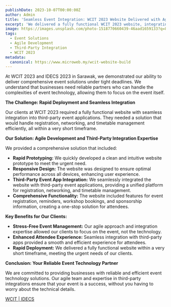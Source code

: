 ```yaml
---
publishDate: 2023-10-07T00:00:00Z
author: Admin
title: 'Seamless Event Integration: WCIT 2023 Website Delivered with Agile Precision'
excerpt: 'We delivered a fully functional WCIT 2023 website, integrating with third-party event apps for registration, networking, and timetables. Rely on our agile team for stress-free event solutions.'
image: https://images.unsplash.com/photo-1518770660439-46aad1659133?q=80&w=2070&auto=format&fit=crop&ixlib=rb-4.0.3&ixid=M3wxMjA3fDB8MHxwaGoto-wpAgefHx8fGVufDB8fHx8fA%3D%3D
tags:
  - Event Solutions
  - Agile Development
  - Third-Party Integration
  - WCIT 2023
metadata:
  canonical: https://www.microweb.my/wcit-website-build
---
```


At WCIT 2023 and IDECS 2023 in Sarawak, we demonstrated our ability to deliver comprehensive event solutions under tight deadlines. We understand that businesses need reliable partners who can handle the complexities of event technology, allowing them to focus on the event itself.

**The Challenge: Rapid Deployment and Seamless Integration**

Our clients at WCIT 2023 required a fully functional website with seamless integration into third-party event applications. They needed a solution that would handle registration, networking, and timetable management efficiently, all within a very short timeframe.

**Our Solution: Agile Development and Third-Party Integration Expertise**

We provided a comprehensive solution that included:

* **Rapid Prototyping:** We quickly developed a clean and intuitive website prototype to meet the urgent need.
* **Responsive Design:** The website was designed to ensure optimal performance across all devices, enhancing user experience.
* **Third-Party Event App Integration:** We seamlessly integrated the website with third-party event applications, providing a unified platform for registration, networking, and timetable management.
* **Comprehensive Functionality:** The website included features for event registration, reminders, workshop bookings, and sponsorship information, creating a one-stop solution for attendees.

**Key Benefits for Our Clients:**

* **Stress-Free Event Management:** Our agile approach and integration expertise allowed our clients to focus on the event, not the technology.
* **Enhanced Attendee Experience:** Seamless integration with third-party apps provided a smooth and efficient experience for attendees.
* **Rapid Deployment:** We delivered a fully functional website within a very short timeframe, meeting the urgent needs of our clients.


**Conclusion: Your Reliable Event Technology Partner**

We are committed to providing businesses with reliable and efficient event technology solutions. Our agile team and expertise in third-party integrations ensure that your event is a success, without you having to worry about the technical details.

<a href="https://wcit-idecs2023.com/" target="_blank">WCIT | IDECS</a>